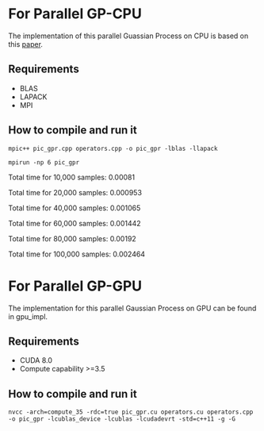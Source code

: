 # For Parallel GP-CPU

The implementation of this parallel Guassian Process on CPU is based on this [paper](https://arxiv.org/abs/1305.5826).

## Requirements

- BLAS
- LAPACK
- MPI

## How to compile and run it

`mpic++ pic_gpr.cpp operators.cpp -o pic_gpr -lblas -llapack`

`mpirun -np 6 pic_gpr`

Total time for 10,000 samples: 0.00081

Total time for 20,000 samples: 0.000953

Total time for 40,000 samples: 0.001065

Total time for 60,000 samples: 0.001442

Total time for 80,000 samples: 0.00192

Total time for 100,000 samples: 0.002464

# For Parallel GP-GPU

The implementation for this parallel Gaussian Process on GPU can be found in gpu_impl.

## Requirements

- CUDA 8.0
- Compute capability >=3.5

## How to compile and run it

`nvcc -arch=compute_35 -rdc=true pic_gpr.cu operators.cu operators.cpp -o pic_gpr -lcublas_device -lcublas -lcudadevrt -std=c++11 -g -G`
